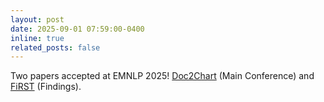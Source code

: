 ```yaml
---
layout: post
date: 2025-09-01 07:59:00-0400
inline: true
related_posts: false
---
```


Two papers accepted at EMNLP 2025! [Doc2Chart](https://arxiv.org/abs/2507.14819) (Main Conference) and [FiRST](https://arxiv.org/abs/2410.12513) (Findings).
